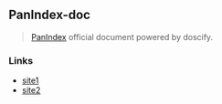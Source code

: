## PanIndex-doc
> [PanIndex](https://github.com/libsgh/PanIndex) official document powered by doscify.
### Links
- [site1](https://docs.noki.icu/#/)
- [site2](https://pan-index.pages.dev/)